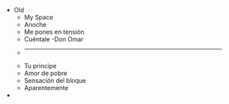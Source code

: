 - Old
	- My Space
	- Anoche
	- Me pones en tensión
	- Cuéntale -Don Omar
	-
	  ---
	- Tu principe
	- Amor de pobre
	- Sensación del bloque
	- Aparentemente
-